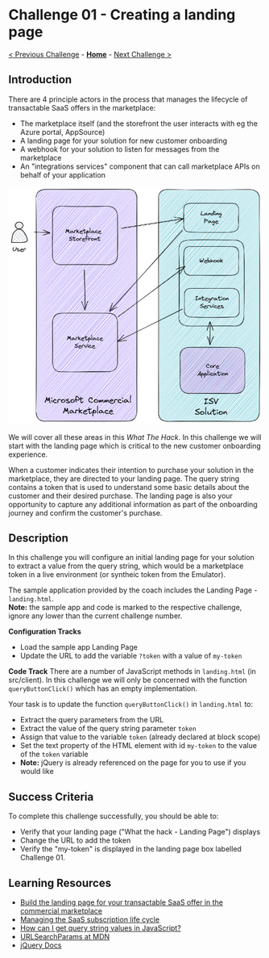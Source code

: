 # Challenge 01 - Creating a landing page

[< Previous Challenge](./Challenge-00.md) - **[Home](../README.md)** - [Next Challenge >](./Challenge-02.md)

## Introduction

There are 4 principle actors in the process that manages the lifecycle of transactable SaaS offers in the marketplace:

- The marketplace itself (and the storefront the user interacts with eg the Azure portal, AppSource)
- A landing page for your solution for new customer onboarding
- A webhook for your solution to listen for messages from the marketplace
- An "integrations services" component that can call marketplace APIs on behalf of your application

![marketplace actors](Images/Challenge1.png)

We will cover all these areas in this *What The Hack*. In this challenge we will start with the landing page which is critical to the new customer onboarding experience.

When a customer indicates their intention to purchase your solution in the marketplace, they are directed to your
landing page. The query string contains a token that is used to understand some basic details about the customer and
their desired purchase. The landing page is also your opportunity to capture any additional information as part of the
onboarding journey and confirm the customer's purchase.

## Description

In this challenge you will configure an initial landing page for your solution to extract a value from the query string, which would be a marketplace token in a live environment (or syntheic token from the Emulator).

The sample application provided by the coach includes the Landing Page - `landing.html`.  
**Note:** the sample app and code is marked to the respective challenge, ignore any lower than the current challenge number.

**Configuration Tracks**
- Load the sample app Landing Page
- Update the URL to add the variable `?token` with a value of `my-token`

**Code Track**
There are a number of JavaScript methods in `landing.html` (in src/client). In this challenge we will only be concerned with the
function `queryButtonClick()` which has an empty implementation.

Your task is to update the function `queryButtonClick()` in `landing.html` to:
- Extract the query parameters from the URL
- Extract the value of the query string parameter `token`
- Assign that value to the variable `token` (already declared at block scope)
- Set the text property of the HTML element with id `my-token` to the value of the `token` variable
- **Note:** jQuery is already referenced on the page for you to use if you would like

## Success Criteria

To complete this challenge successfully, you should be able to:
- Verify that your landing page ("What the hack - Landing Page") displays
- Change the URL to add the token
- Verify the "my-token" is displayed in the landing page box labelled Challenge 01.

## Learning Resources

- [Build the landing page for your transactable SaaS offer in the commercial marketplace](https://learn.microsoft.com/azure/marketplace/azure-ad-transactable-saas-landing-page)
- [Managing the SaaS subscription life cycle](https://learn.microsoft.com/azure/marketplace/partner-center-portal/pc-saas-fulfillment-life-cycle)
- [How can I get query string values in JavaScript?](https://stackoverflow.com/questions/901115/how-can-i-get-query-string-values-in-javascript)
- [URLSearchParams at MDN](https://developer.mozilla.org/docs/Web/API/URLSearchParams)
- [jQuery Docs](https://api.jquery.com/category/manipulation/dom-insertion-inside/)
